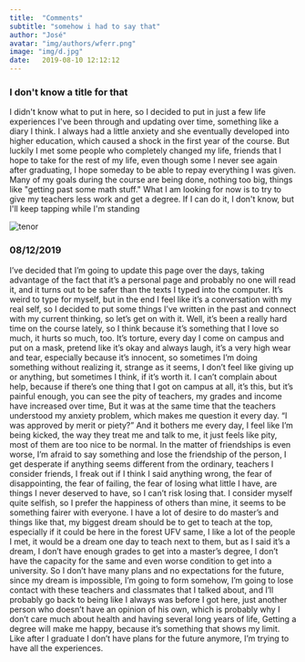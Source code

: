 ```yaml
---
title:  "Comments"
subtitle: "somehow i had to say that"
author: "José"
avatar: "img/authors/wferr.png"
image: "img/d.jpg"
date:   2019-08-10 12:12:12
---
```


### I don't know a title for that

I didn't know what to put in here, so I decided to put in just a few life experiences I've been through and updating over time, something like a diary I think.
I always had a little anxiety and she eventually developed into higher education, which caused a shock in the first year of the course.
But luckily I met some people who completely changed my life, friends that I hope to take for the rest of my life, even though some I never see again after graduating, I hope someday to be able to repay everything I was given.
Many of my goals during the course are being done, nothing too big, things like "getting past some math stuff."
What I am looking for now is to try to give my teachers less work and get a degree.
If I can do it, I don't know, but I'll keep tapping while I'm standing

![tenor](https://user-images.githubusercontent.com/53841150/62828199-77cee300-bbb6-11e9-8296-30da10af94cd.gif)

### 08/12/2019

   I’ve decided that I’m going to update this page over the days, taking advantage of the fact that it’s a personal page and probably no one will read it, and it turns out to be safer than the texts I typed into the computer.
It’s weird to type for myself, but in the end I feel like it’s a conversation with my real self, so I decided to put some things I’ve written in the past and connect with my current thinking, so let’s get on with it.
 Well, it’s been a really hard time on the course lately, so I think because it’s something that I love so much, it hurts so much, too. It’s torture, every day I come on campus and put on a mask, pretend like it’s okay and always laugh, it’s a very high wear and tear, especially because it’s innocent, so sometimes I’m doing something without realizing it, strange as it seems, I don’t feel like giving up or anything, but sometimes I think, if it’s worth it.
 I can’t complain about help, because if there’s one thing that I got on campus at all, it’s this, but it’s painful enough, you can see the pity of teachers, my grades and income have increased over time, But it was at the same time that the teachers understood my anxiety problem, which makes me question it every day. “I was approved by merit or piety?” And it bothers me every day, I feel like I’m being kicked, the way they treat me and talk to me, it just feels like pity, most of them are too nice to be normal.
In the matter of friendships is even worse, I’m afraid to say something and lose the friendship of the person, I get desperate if anything seems different from the ordinary, teachers I consider friends, I freak out if I think I said anything wrong, the fear of disappointing, the fear of failing, the fear of losing what little I have, are things I never deserved to have, so I can’t risk losing that. I consider myself quite selfish, so I prefer the happiness of others than mine, it seems to be something fairer with everyone.
 I have a lot of desire to do master’s and things like that, my biggest dream should be to get to teach at the top, especially if it could be here in the forest UFV same, I like a lot of the people I met, it would be a dream one day to teach next to them, but as I said it’s a dream, I don’t have enough grades to get into a master’s degree, I don’t have the capacity for the same and even worse condition to get into a university. So I don’t have many plans and no expectations for the future, since my dream is impossible, I’m going to form somehow, I’m going to lose contact with these teachers and classmates that I talked about, and I’ll probably go back to being like I always was before I got here, just another person who doesn’t have an opinion of his own, which is probably why I don’t care much about health and having several long years of life, Getting a degree will make me happy, because it’s something that shows my limit.
Like after I graduate I don’t have plans for the future anymore, I’m trying to have all the experiences.
